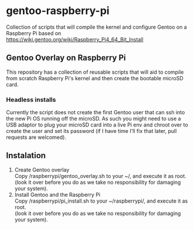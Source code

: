 # gentoo-raspberry-pi

Collection of scripts that will compile the kernel and configure Gentoo on a Raspberry Pi based on https://wiki.gentoo.org/wiki/Raspberry_Pi4_64_Bit_Install

## Gentoo Overlay on Raspberry Pi

This repository has a collection of reusable scripts that will aid to compile from scratch Raspberry Pi's kernel and then create the bootable microSD card.

### Headless installs

Currently the script does not create the first Gentoo user that can ssh into the new Pi OS running off the microSD. As such you might need to use a USB adaptor to plug your microSD card into a live Pi env and chroot over to create the user and set its password (if I have time I'll fix that later, pull requests are welcomed).

## Instalation

1. Create Gentoo overlay \
   Copy /raspberrypi/gentoo_overlay.sh to your ~/, and execute it as root. \
   (look it over before you do as we take no responsibility for damaging your system).
2. Install Gentoo and the Raspberry Pi \
   Copy /raspberrypi/pi_install.sh to your ~/raspberrypi/, and execute it as root. \
   (look it over before you do as we take no responsibility for damaging your system).
